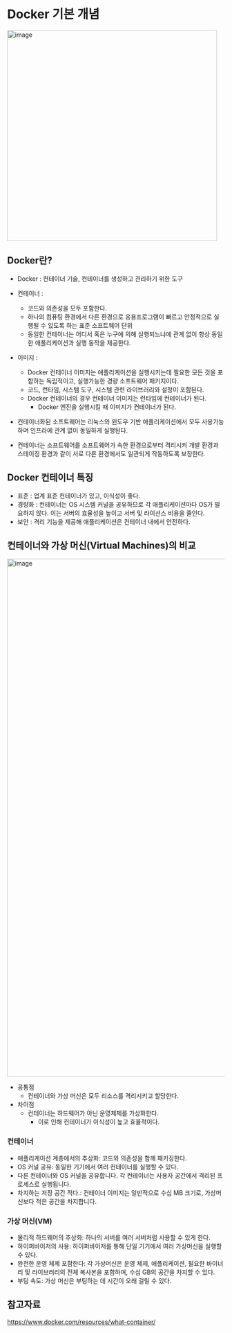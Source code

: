 # Docker 기본 개념
<img width="486" alt="image" src="https://github.com/kmularise/TIL/assets/106499310/ebe6831d-34f6-4698-ae05-3a0dfe2adf6f">

## Docker란?
* Docker : 컨테이너 기술, 컨테이너를 생성하고 관리하기 위한 도구
* 컨테이너 :
    * 코드와 의존성을 모두 포함한다.
    * 하나의 컴퓨팅 환경에서 다른 환경으로 응용프로그램이 빠르고 안정적으로 실행될 수 있도록 하는 표준 소프트웨어 단위
    * 동일한 컨테이너는 어디서 혹은 누구에 의해 실행되느냐에 관계 없이 항상 동일한 애플리케이션과 실행 동작을 제공한다.
* 이미지 :
    * Docker 컨테이너 이미지는 애플리케이션을 실행시키는데 필요한 모든 것을 포함하는 독립적이고, 실행가능한 경량 소프트웨어 패키지이다.
    * 코드, 런타임, 시스템 도구, 시스템 관련 라이브러리와 설정이 포함된다.
    * Docker 컨테이너의 경우 컨테이너 이미지는 런타임에 컨테이너가 된다.
        * Docker 엔진을 실행시킬 때 이미지가 컨테이너가 된다.

* 컨테이너화된 소프트웨어는 리눅스와 윈도우 기반 애플리케이션에서 모두 사용가능하며 인프라에 관계 없이 동일하게 실행된다.
* 컨테이너는 소프트웨어를 소프트웨어가 속한 환경으로부터 격리시켜 개발 환경과 스테이징 환경과 같이 서로 다른 환경에서도 일관되게 작동하도록 보장한다.

## Docker 컨테이너 특징
* 표준 : 업계 표준 컨테이너가 있고, 이식성이 좋다.
* 경량화 : 컨테이너는 OS 시스템 커널을 공유하므로 각 애플리케이션마다 OS가 필요하지 않다. 이는 서버의 효율성을 높이고 서버 및 라이선스 비용을 줄인다.
* 보안 : 격리 기능을 제공해 애플리케이션은 컨테이너 내에서 안전하다. 

## 컨테이너와 가상 머신(Virtual Machines)의 비교
<img width="1195" alt="image" src="https://github.com/kmularise/TIL/assets/106499310/12dbb56c-d8b9-43f7-9223-c670dd05584b">

* 공통점 
    * 컨테이너와 가상 머신은 모두 리소스를 격리시키고 할당한다.
* 차이점
    * 컨테이너는 하드웨어가 아닌 운영체제를 가상화한다.
        * 이로 인해 컨테이너가 이식성이 높고 효율적이다.

### 컨테이너
* 애플리케이션 계층에서의 추상화: 코드와 의존성을 함께 패키징한다.
* OS 커널 공유: 동일한 기기에서 여러 컨테이너를 실행할 수 있다. 
* 다른 컨테이너와 OS 커널을 공유합니다. 각 컨테이너는 사용자 공간에서 격리된 프로세스로 실행됩니다.
* 차지하는 저장 공간 적다.: 컨테이너 이미지는 일반적으로 수십 MB 크기로, 가상머신보다 적은 공간을 차지합니다.

### 가상 머신(VM)
* 물리적 하드웨어의 추상화: 하나의 서버를 여러 서버처럼 사용할 수 있게 한다.
* 하이퍼바이저의 사용: 하이퍼바이저를 통해 단일 기기에서 여러 가상머신을 실행할 수 있다.
* 완전한 운영 체제 포함한다: 각 가상머신은 운영 체제, 애플리케이션, 필요한 바이너리 및 라이브러리의 전체 복사본을 포함하며, 수십 GB의 공간을 차지할 수 있다.
* 부팅 속도: 가상 머신은 부팅하는 데 시간이 오래 걸릴 수 있다.

## 참고자료
https://www.docker.com/resources/what-container/